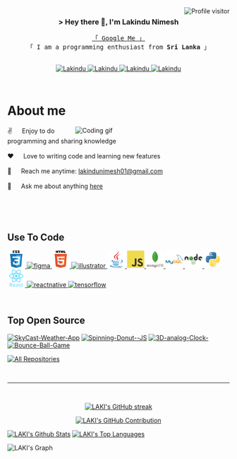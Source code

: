 
<a href="https://komarev.com/ghpvc/?username=LakinduNimesh">
  <img
    align="right"
    src="https://komarev.com/ghpvc/?username=LakinduNimesh&label=Visitors&color=26c1be&style=flat"
    alt="Profile visitor"
  />
</a>

<!-- Intro  -->
<h3 align="center">
  > Hey there 👋, I'm Lakindu Nimesh
</h3>


<p align="center">
  <samp>
    <a href="https://www.linkedin.com/in/lakindu-nimesh/">「 Google Me 」</a>
    <br />
    「 I am a programming enthusiast from <b>Sri Lanka</b> 」
    <br />
    <br />
  </samp>
</p>

<p align="center">
  <a href="#" target="blank">
    <img
      src="https://img.shields.io/badge/Website-DC143C?style=for-the-badge&logo=medium&logoColor=white"
      alt="Lakindu"
    />
  </a>

  <a href="https://www.linkedin.com/in/lakindu-nimesh/" target="_blank">
    <img
      src="https://img.shields.io/badge/LinkedIn-0077B5?style=for-the-badge&logo=linkedin&logoColor=white"
      alt="Lakindu"
    />
  </a>

  <a href="https://dev.to/LakinduNimesh" target="_blank">
    <img
      src="https://img.shields.io/badge/dev.to-0A0A0A?style=for-the-badge&logo=dev.to&logoColor=white"
      alt="Lakindu"
    />
  </a>

  <a href="https://www.instagram.com/l_a_k_i_nim/" target="_blank">
    <img
      src="https://img.shields.io/badge/Instagram-fe4164?style=for-the-badge&logo=instagram&logoColor=white"
      alt="Lakindu"
    />
  </a>
</p>
<br />

<!-- About Section -->

# About me

<p>
  <img
    align="right"
    width="350"
    src="/assests/programming.gif"
    alt="Coding gif"
  />

✌️ &emsp; Enjoy to do programming and sharing knowledge <br /><br />
❤️ &emsp; Love to writing code and learning new features<br /><br />
📧 &emsp; Reach me anytime: lakindunimesh01@gmail.com<br /><br />
💬 &emsp; Ask me about anything
[here](https://github.com/LakinduNimesh/LakinduNimesh/issues)

</p>

<br />
<br />
<br />

## Use To Code

<p align="left"> <a href="https://www.w3schools.com/css/" target="_blank" rel="noreferrer"> <img src="https://raw.githubusercontent.com/devicons/devicon/master/icons/css3/css3-original-wordmark.svg" alt="css3" width="40" height="40"/> </a> <a href="https://www.figma.com/" target="_blank" rel="noreferrer"> <img src="https://www.vectorlogo.zone/logos/figma/figma-icon.svg" alt="figma" width="40" height="40"/> </a> <a href="https://www.w3.org/html/" target="_blank" rel="noreferrer"> <img src="https://raw.githubusercontent.com/devicons/devicon/master/icons/html5/html5-original-wordmark.svg" alt="html5" width="40" height="40"/> </a> <a href="https://www.adobe.com/in/products/illustrator.html" target="_blank" rel="noreferrer"> <img src="https://www.vectorlogo.zone/logos/adobe_illustrator/adobe_illustrator-icon.svg" alt="illustrator" width="40" height="40"/> </a> <a href="https://www.java.com" target="_blank" rel="noreferrer"> <img src="https://raw.githubusercontent.com/devicons/devicon/master/icons/java/java-original.svg" alt="java" width="40" height="40"/> </a> <a href="https://developer.mozilla.org/en-US/docs/Web/JavaScript" target="_blank" rel="noreferrer"> <img src="https://raw.githubusercontent.com/devicons/devicon/master/icons/javascript/javascript-original.svg" alt="javascript" width="40" height="40"/> </a> <a href="https://www.mongodb.com/" target="_blank" rel="noreferrer"> <img src="https://raw.githubusercontent.com/devicons/devicon/master/icons/mongodb/mongodb-original-wordmark.svg" alt="mongodb" width="40" height="40"/> </a> <a href="https://www.mysql.com/" target="_blank" rel="noreferrer"> <img src="https://raw.githubusercontent.com/devicons/devicon/master/icons/mysql/mysql-original-wordmark.svg" alt="mysql" width="40" height="40"/> </a> <a href="https://nodejs.org" target="_blank" rel="noreferrer"> <img src="https://raw.githubusercontent.com/devicons/devicon/master/icons/nodejs/nodejs-original-wordmark.svg" alt="nodejs" width="40" height="40"/> </a> <a href="https://www.python.org" target="_blank" rel="noreferrer"> <img src="https://raw.githubusercontent.com/devicons/devicon/master/icons/python/python-original.svg" alt="python" width="40" height="40"/> </a> <a href="https://reactjs.org/" target="_blank" rel="noreferrer"> <img src="https://raw.githubusercontent.com/devicons/devicon/master/icons/react/react-original-wordmark.svg" alt="react" width="40" height="40"/> </a> <a href="https://reactnative.dev/" target="_blank" rel="noreferrer"> <img src="https://reactnative.dev/img/header_logo.svg" alt="reactnative" width="40" height="40"/> </a> <a href="https://www.tensorflow.org" target="_blank" rel="noreferrer"> <img src="https://www.vectorlogo.zone/logos/tensorflow/tensorflow-icon.svg" alt="tensorflow" width="40" height="40"/> </a> </p>

<br />

## Top Open Source 

[![SkyCast-Weather-App](https://github-readme-stats.vercel.app/api/pin/?username=LakinduNimesh&repo=SkyCast-Weather-App&border_color=33ec00&bg_color=0D1117&title_color=C9D1D9&text_color=8B949E&icon_color=33ec00)](https://github.com/LakinduNimesh/SkyCast-Weather-App)
[![Spinning-Donut--JS](https://github-readme-stats.vercel.app/api/pin/?username=LakinduNimesh&repo=Spinning-Donut--JS&border_color=7F3FBF&bg_color=0D1117&title_color=C9D1D9&text_color=8B949E&icon_color=7F3FBF)](https://github.com/LakinduNimesh/Spinning-Donut--JS)
[![3D-analog-Clock-](https://github-readme-stats.vercel.app/api/pin/?username=LakinduNimesh&repo=3D-analog-Clock-&border_color=00ccec&bg_color=0D1117&title_color=C9D1D9&text_color=8B949E&icon_color=00ccec)](https://github.com/LakinduNimesh/3D-analog-Clock-)
[![Bounce-Ball-Game](https://github-readme-stats.vercel.app/api/pin/?username=LakinduNimesh&repo=Bounce-Ball-Game&border_color=fd8535&bg_color=0D1117&title_color=C9D1D9&text_color=8B949E&icon_colorfd8535)](https://github.com/LakinduNimesh/Bounce-Ball-Game)

<p align="left">
  <a href="https://github.com/LakinduNimesh?tab=repositories" target="_blank"
    ><img
      alt="All Repositories"
      title="All Repositories"
      src="https://img.shields.io/badge/-All%20Repos-2962FF?style=for-the-badge&logo=koding&logoColor=white"
  /></a>
</p>

<br />
<hr />
<br />

<p align="center">
  <a href="https://github.com/LakinduNimesh">
    <img
      src="https://github-readme-streak-stats.herokuapp.com/?user=LakinduNImesh&theme=radical&border=33ec00&background=0D1117"
      alt="LAKI's GitHub streak"
    />
  </a>
</p>

<p align="center">
  <a href="https://github.com/LakinduNimesh">
    <img
      src="https://github-profile-summary-cards.vercel.app/api/cards/profile-details?username=LakinduNImesh&theme=radical"
      alt="LAKI's GitHub Contribution"
    />
  </a>
</p>

<a>
  <a href="https://github.com/LakinduNimesh"
    ><img
      alt="LAKI's Github Stats"
      src="https://denvercoder1-github-readme-stats.vercel.app/api?username=LakinduNImesh&show_icons=true&count_private=true&theme=react&border_color=fd3535&bg_color=0D1117&title_color=F85D7F&icon_color=d2fd35"
      height="192px"
      width="49.5%"
  /></a>
  <a href="https://github.com/lakinduNimesh"
    ><img
      alt="LAKI's Top Languages"
      src="https://denvercoder1-github-readme-stats.vercel.app/api/top-langs/?username=LakinduNimesh&langs_count=8&layout=compact&theme=react&border_color=C9D1D9&bg_color=0D1117&title_color=F85D7F&icon_color=C9D1D9"
      height="192px"
      width="49.5%"
  /></a>
  <br />
</a>

![LAKI's Graph](https://github-readme-activity-graph.vercel.app/graph?username=LakinduNimesh&custom_title=Lakindu's%20GitHub%20Activity%20Graph&bg_color=0D1117&color=d2fd35&line=7F3FBF&point=7F3FBF&area_color=FFFFFF&title_color=FFFFFF&area=true)

